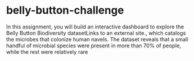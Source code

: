# belly-button-challenge
In this assignment, you will build an interactive dashboard to explore the Belly Button Biodiversity datasetLinks to an external site., which catalogs the microbes that colonize human navels.  The dataset reveals that a small handful of microbial species were present in more than 70% of people, while the rest were relatively rare
